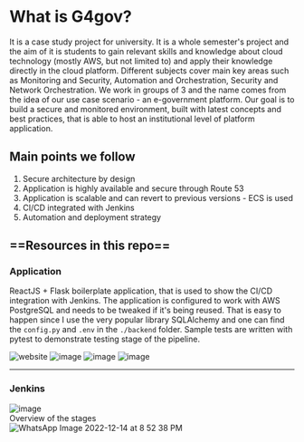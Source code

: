 # What is G4gov?
It is a case study project for university. It is a whole semester's project and the aim of it is students to gain relevant skills and knowledge about cloud technology (mostly AWS, but not limited to) and apply their knowledge directly in the cloud platform. Different subjects cover main key areas such as Monitoring and Security,  Automation and Orchestration, Security and Network Orchestration. We work in groups of 3 and the name comes from the idea of our use case scenario - an e-government platform. Our goal is to build a secure and monitored environment, built with latest concepts and best practices, that is able to host an institutional level of platform application. 

## Main points we follow
1. Secure architecture by design<br>
2. Application is highly available and secure through Route 53
3. Application is scalable and can revert to previous versions - ECS is used
4. CI/CD integrated with Jenkins
5. Automation and deployment strategy

## ==Resources in this repo==
### Application
ReactJS + Flask boilerplate application, that is used to show the CI/CD integration with Jenkins. 
The application is configured to work with AWS PostgreSQL and needs to be tweaked if it's being reused. That is easy to happen since I use the very popular library SQLAlchemy and one can find the `config.py` and `.env` in the `./backend` folder.
Sample tests are written with pytest to demonstrate testing stage of the pipeline.

![website](https://user-images.githubusercontent.com/37861327/212670652-9b68b40a-18a3-4855-8c71-81710cd06299.png)
![image](https://user-images.githubusercontent.com/37861327/212670860-84a9e7c4-a903-4b64-8d3d-be531d3939a4.png)
![image](https://user-images.githubusercontent.com/37861327/212671015-d71e066b-ca95-4742-b879-719926798525.png)
![image](https://user-images.githubusercontent.com/37861327/212671110-abba9afb-66e8-47da-a76a-8924200d66b1.png)


***
### Jenkins
![image](https://user-images.githubusercontent.com/37861327/212493108-801e629b-8819-4aaa-85b2-742a14d22d34.png)
<br>
Overview of the stages
<br>![WhatsApp Image 2022-12-14 at 8 52 38 PM](https://user-images.githubusercontent.com/37861327/212673262-d91e9c79-e8f0-4d01-ae6b-3833a2786321.jpeg)


